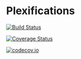 # Plexifications

[![Build Status](https://travis-ci.org/meirizarrygelpi/Plexifications.jl.svg?branch=master)](https://travis-ci.org/meirizarrygelpi/Plexifications.jl)

[![Coverage Status](https://coveralls.io/repos/meirizarrygelpi/Plexifications.jl/badge.svg?branch=master&service=github)](https://coveralls.io/github/meirizarrygelpi/Plexifications.jl?branch=master)

[![codecov.io](http://codecov.io/github/meirizarrygelpi/Plexifications.jl/coverage.svg?branch=master)](http://codecov.io/github/meirizarrygelpi/Plexifications.jl?branch=master)
